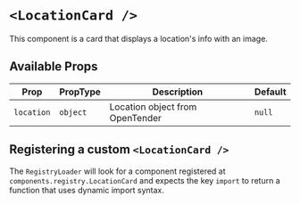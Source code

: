 # `<LocationCard />`

This component is a card that displays a location's info with an image.

## Available Props

| Prop       | PropType | Description                     | Default |
| ---------- | -------- | ------------------------------- | ------- |
| `location` | `object` | Location object from OpenTender | `null`  |

## Registering a custom `<LocationCard />`

The `RegistryLoader` will look for a component registered at `components.registry.LocationCard` and expects the key `import` to return a function that uses dynamic import syntax.
